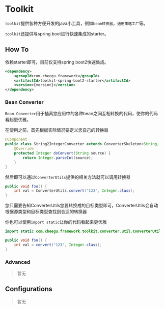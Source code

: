 # Toolkit

`toolkit`提供各种方便开发的java小工具，例如`bean转换器`，`通用策略工厂`等。

`toolkit`还提供与spring boot进行快速集成的starter。

## How To

依赖starter即可，目前仅支持spring boot2快速集成。

```xml
<dependency>
    <groupId>com.cheegu.framework</groupId>
    <artifactId>toolkit-spring-boot2-starter</artifactId>
    <version>{version}</version>
</dependency>
```

### Bean Converter

`Bean Converter`用于抽离您应用中的各种bean之间互相转换的代码，使你的代码看起更优雅。

在使用之前，首先根据实际情况要定义您自己的转换器

```java
@Component
public class String2IntegerConverter extends ConverterSkeleton<String, Integer> {
    @Override
    protected Integer doConvert(String source) {
        return Integer.parseInt(source);
    }
}
```

然后即可以通过`ConverterUtils`提供的相关方法就可以调用转换器

```java
public void foo() {
    int val = ConverterUtils.convert("123", Integer.class);
}
```
您只需要告知ConverterUtils您要转换成的目标类型即可，ConverterUtils会自动根据源类型和目标类型查找到合适的转换器

你也可以使用`import static`让你的代码看起来更优雅

```java
import static com.cheegu.framework.toolkit.converter.util.ConverterUtils.convert;

public void foo() {
    int val = convert("123", Integer.class);
}
```

### Advanced

> 暂无

## Configurations

> 暂无



